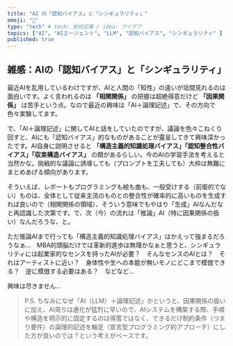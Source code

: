 ```yaml
---
title: "AI の「認知バイアス」と「シンギュラリティ」"
emoji: "🤖"
type: "tech" # tech: 技術記事 / idea: アイデア
topics: ["AI", "AIエージェント", "LLM", "認知バイアス", "シンギュラリティ" ]
published: true
---
```


## 雑感：AIの「認知バイアス」と「シンギュラリティ」

最近AIを乱用しているわけですが、AIと人間の「知性」の違いが垣間見れるのは面白いです。よく言われるのは **「相関関係」** の把握は超絶得意だけど **「因果関係」** は苦手という点。なので最近の興味は「AI＋論理記述」で、その方向で色々実験してます。

で、「AI＋論理記述」に関してAIと話をしていたのですが、議論を色々こねくり回すと、AIにも「認知バイアス」的なものがあることが露呈してきて興味深かったです。AI自身に説明させると **「構造主義的知識処理バイアス」「認知整合性バイアス」「収束構造バイアス」** の類があるらしい。今のAIの学習手法を考えると当然かな。挑戦的な議論に誘導しても（プロンプトを工夫しても）大枠は無難にまとめあげる傾向があります。

そういえば、レポートもプログラミングも絵も曲も、一般受けする（前衛的でない）ものは、全体として従来主流のものとの整合性が確率的に高いものを生成すれば良いので（相関関係の領域）、そういう意味でもやはり「生成」AIなんだなと再認識した次第です。で、次（今）の流れは「推論」AI（特に因果関係の扱い）なんだろうな、と。

ただ推論AIまで行っても「構造主義的知識処理バイアス」はかえって強まるだろうなぁ…　MBA的頭脳だけでは革新的進歩は無理かなぁと思うと、シンギュラリティには起業家的なセンスを持ったAIが必要？　そんなセンスのAIとは？　それはアーティストに近い？　身体性や生への本能が無いモノにどこまで模倣できる？　逆に模倣する必要はある？　などなど…

興味は尽きません…

> P.S.
> ちなみになぜ「AI（LLM）＋論理記述」かというと、因果関係の扱いに加え、AI周りは進化が猛烈に早いので、AIシステムを構築する際、手順や構造を明示的に固定するのは得策ではなく、できるだけ制約条件（つまり要件）の論理的記述を軸足（宣言型プログラミング的アプローチ）にした方が良いのでは？という考えがベースです。

